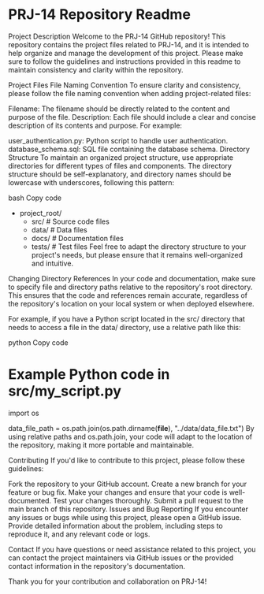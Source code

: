 # PRJ-14 Repository Readme
Project Description
Welcome to the PRJ-14 GitHub repository! This repository contains the project files related to PRJ-14, and it is intended to help organize and manage the development of this project. Please make sure to follow the guidelines and instructions provided in this readme to maintain consistency and clarity within the repository.

Project Files
File Naming Convention
To ensure clarity and consistency, please follow the file naming convention when adding project-related files:

Filename: The filename should be directly related to the content and purpose of the file.
Description: Each file should include a clear and concise description of its contents and purpose.
For example:

user_authentication.py: Python script to handle user authentication.
database_schema.sql: SQL file containing the database schema.
Directory Structure
To maintain an organized project structure, use appropriate directories for different types of files and components. The directory structure should be self-explanatory, and directory names should be lowercase with underscores, following this pattern:

bash
Copy code
- project_root/
  - src/         # Source code files
  - data/        # Data files
  - docs/        # Documentation files
  - tests/       # Test files
Feel free to adapt the directory structure to your project's needs, but please ensure that it remains well-organized and intuitive.

Changing Directory References
In your code and documentation, make sure to specify file and directory paths relative to the repository's root directory. This ensures that the code and references remain accurate, regardless of the repository's location on your local system or when deployed elsewhere.

For example, if you have a Python script located in the src/ directory that needs to access a file in the data/ directory, use a relative path like this:

python
Copy code
# Example Python code in src/my_script.py
import os

data_file_path = os.path.join(os.path.dirname(__file__), "../data/data_file.txt")
By using relative paths and os.path.join, your code will adapt to the location of the repository, making it more portable and maintainable.

Contributing
If you'd like to contribute to this project, please follow these guidelines:

Fork the repository to your GitHub account.
Create a new branch for your feature or bug fix.
Make your changes and ensure that your code is well-documented.
Test your changes thoroughly.
Submit a pull request to the main branch of this repository.
Issues and Bug Reporting
If you encounter any issues or bugs while using this project, please open a GitHub issue. Provide detailed information about the problem, including steps to reproduce it, and any relevant code or logs.

Contact
If you have questions or need assistance related to this project, you can contact the project maintainers via GitHub issues or the provided contact information in the repository's documentation.

Thank you for your contribution and collaboration on PRJ-14!
